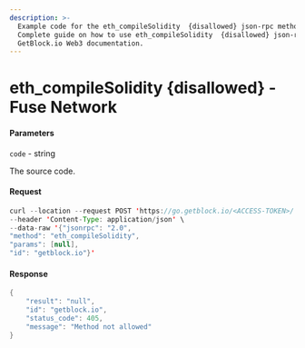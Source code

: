 ```yaml
---
description: >-
  Example code for the eth_compileSolidity  {disallowed} json-rpc method.
  Сomplete guide on how to use eth_compileSolidity  {disallowed} json-rpc in
  GetBlock.io Web3 documentation.
---
```


# eth\_compileSolidity {disallowed} - Fuse Network

#### Parameters

`code` - string

The source code.

#### Request

```java
curl --location --request POST 'https://go.getblock.io/<ACCESS-TOKEN>/' \
--header 'Content-Type: application/json' \ 
--data-raw '{"jsonrpc": "2.0",
"method": "eth_compileSolidity",
"params": [null],
"id": "getblock.io"}'
```

#### Response

```java
{
    "result": "null",
    "id": "getblock.io",
    "status_code": 405,
    "message": "Method not allowed"
}
```
